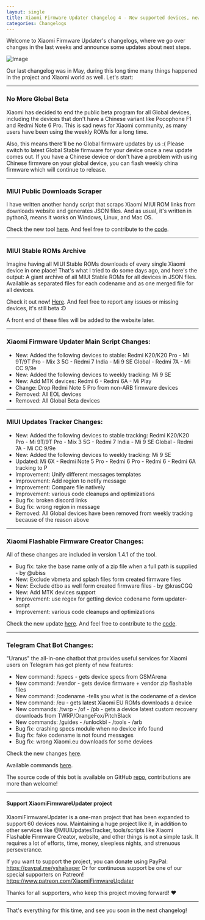 ```yaml
---
layout: single
title: Xiaomi Firmware Updater Changelog 4 - New supported devices, new projects and more!
categories: Changelogs
---
```


Welcome to Xiaomi Firmware Updater's changelogs, where we go over changes in the last weeks and announce some updates about next steps.

![Image](https://github.com/XiaomiFirmwareUpdater/xiaomifirmwareupdater.github.io/raw/master/images/xfu.png)

Our last changelog was in May, during this long time many things happened in the project and Xiaomi world as well. Let's start:

<hr/>

### No More Global Beta
Xiaomi has decided to end the public beta program for all Global devices, including the devices that don't have a Chinese variant like Pocophone F1 and Redmi Note 6 Pro. This is sad news for Xiaomi community, as many users have been using the weekly ROMs for a long time. 

Also, this means there'll be no Global firmware updates by us :( Please switch to latest Global Stable firmware for your device once a new update comes out. If you have a Chinese device or don't have a problem with using Chinese firmware on your global device, you can flash weekly china firmware which will continue to release.

<hr/>

### MIUI Public Downloads Scraper
I have written another handy script that scraps Xiaomi MIUI ROM links from downloads website and generates JSON files. And as usual, it's written in python3, means it works on Windows, Linux, and Mac OS.

Check the new tool [here](https://github.com/XiaomiFirmwareUpdater/miui-downloads). And feel free to contribute to the [code](https://github.com/XiaomiFirmwareUpdater/miui-downloads).

<hr/>

### MIUI Stable ROMs Archive
Imagine having all MIUI Stable ROMs downloads of every single Xiaomi device in one place!
That's what I tried to do some days ago, and here's the output: A giant archive of all MIUI Stable ROMs for all devices in JSON files. Available as separated files for each codename and as one merged file for all devices.

Check it out now! [Here](https://github.com/XiaomiFirmwareUpdater/miui-stable-archive). And feel free to report any issues or missing devices, it's still beta :D

A front end of these files will be added to the website later.
<hr/>

### Xiaomi Firmware Updater Main Script Changes:

* New: Added the following devices to stable: Redmi K20/K20 Pro - Mi 9T/9T Pro - Mix 3 5G - Redmi 7 India - Mi 9 SE Global - Redmi 7A - Mi CC 9/9e
* New: Added the following devices to weekly tracking: Mi 9 SE
* New: Add MTK devices: Redmi 6 - Redmi 6A - Mi Play
* Change: Drop Redmi Note 5 Pro from non-ARB firmware devices
* Removed: All EOL devices
* Removed: All Global Beta devices

<hr/>

### MIUI Updates Tracker Changes:

* New: Added the following devices to stable tracking: Redmi K20/K20 Pro - Mi 9T/9T Pro - Mix 3 5G - Redmi 7 India - Mi 9 SE Global - Redmi 7A - Mi CC 9/9e
* New: Added the following devices to weekly tracking: Mi 9 SE
* Updated: Mi 6X - Redmi Note 5 Pro - Redmi 6 Pro - Redmi 6 - Redmi 6A tracking to P
* Improvement: Unify different messages templates
* Improvement: Add region to notify message
* Improvement: Compare file natively
* Improvement: various code cleanups and optimizations
* Bug fix: broken discord links
* Bug fix: wrong region in message
* Removed: All Global devices have been removed from weekly tracking because of the reason above

<hr/>

### Xiaomi Flashable Firmware Creator Changes:
All of these changes are included in version 1.4.1 of the tool.

* Bug fix: take the base name only of a zip file when a full path is supplied - by @ubiss
* New: Exclude vbmeta and splash files form created firmware files
* New: Exclude dtbo as well form created firmware files - by @krasCGQ
* New: Add MTK devices support
* Improvement: use regex for getting device codename form updater-script
* Improvement: various code cleanups and optimizations

Check the new update [here](https://github.com/XiaomiFirmwareUpdater/xiaomi-flashable-firmware-creator.py). And feel free to contribute to the [code](https://github.com/XiaomiFirmwareUpdater/xiaomi-flashable-firmware-creator.py).

<hr/>

### Telegram Chat Bot Changes:
"Uranus" the all-in-one chatbot that provides useful services for Xiaomi users on Telegram has got plenty of new features:

* New command: /specs - gets device specs from GSMArena
* New command: /vendor - gets device firmware + vendor zip flashable files
* New command: /codename -tells you what is the codename of a device
* New command: /eu - gets latest Xiaomi EU ROMs downloads a device
* New commands: /twrp - /of - /pb - gets a device latest custom recovery downloads from TWRP/OrangeFox/PitchBlack
* New commands: /guides - /unlockbl - /tools - /arb
* Bug fix: crashing specs module when no device info found
* Bug fix: fake codename is not found messages
* Bug fix: wrong Xiaomi.eu downloads for some devices

Check the new changes [here](https://t.me/XiaomiGeeksBot).

Available commands [here](https://xiaomifirmwareupdater.com/projects/uranus-chatbot/#usage).

The source code of this bot is available on GitHub [repo](https://github.com/XiaomiFirmwareUpdater/xiaomi_uranus_tgbot), contributions are more than welcome!

<hr/>

#### Support XiaomiFirmwareUpdater project
XiaomiFirmwareUpdater is a one-man project that has been expanded to support 60 devices now. Maintaining a huge project like it, in addition to other services like @MIUIUpdatesTracker, tools/scripts like Xiaomi Flashable Firmware Creator, website, and other things is not a simple task. It requires a lot of efforts, time, money, sleepless nights, and strenuous perseverance.

If you want to support the project, you can donate using PayPal: https://paypal.me/yshalsager
Or for continuous support be one of our special supporters on Patreon! https://www.patreon.com/XiaomiFirmwareUpdater

Thanks for all supporters, who keep this project moving forward! ❤️

<hr/>

That's everything for this time, and see you soon in the next changelog!
